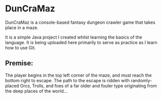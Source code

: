 # DunCraMaz

DunCraMaz is a console-based fantasy dungeon crawler game that takes place in a maze.

It is a simple Java project I created whilst learning the basics of the language. It is being
uploaded here primarily to serve as practice as I learn how to use Git.

## Premise:

The player begins in the top left corner of the maze, and must reach the bottom right to escape.
The path to the escape is ridden with randomly-placed Orcs, Trolls, and foes of a far older and
fouler type originating from the deep places of the world...
